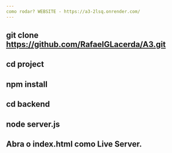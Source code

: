 ```yaml
---
como rodar? WEBSITE - https://a3-2lsq.onrender.com/
---
```

git clone https://github.com/RafaelGLacerda/A3.git
-
cd project
-
npm install
-
cd backend
-
node server.js
---
Abra o index.html como Live Server.
---
